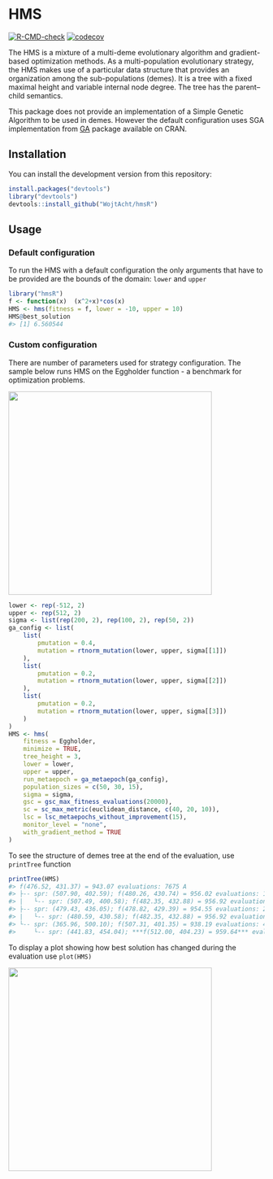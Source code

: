# HMS
<!-- badges: start -->
[![R-CMD-check](https://github.com/WojtAcht/hms/workflows/R-CMD-check/badge.svg)](https://github.com/WojtAcht/hms/actions)
[![codecov](https://codecov.io/gh/WojtAcht/hms/branch/main/graph/badge.svg)](https://codecov.io/gh/WojtAcht/hms)
<!-- badges: end -->

The HMS is a mixture of a multi-deme evolutionary algorithm and gradient-based optimization methods. As a multi-population evolutionary strategy, the HMS makes use of a particular data structure that provides an organization among the sub-populations (demes). It is a tree with a fixed maximal height and variable internal node degree. The tree has the parent–child semantics.

This package does not provide an implementation of a Simple Genetic Algorithm to be used in demes. However the default configuration uses SGA implementation from [GA](https://github.com/luca-scr/GA) package available on CRAN.


## Installation

You can install the development version from this repository:

```R
install.packages("devtools")
library("devtools")
devtools::install_github("WojtAcht/hmsR")
```

## Usage

### Default configuration

To run the HMS with a default configuration the only arguments that have to be provided are the bounds of the domain: `lower` and `upper`

```R
library("hmsR")
f <- function(x)  (x^2+x)*cos(x)
HMS <- hms(fitness = f, lower = -10, upper = 10)
HMS@best_solution
#> [1] 6.560544
```

### Custom configuration
There are number of parameters used for strategy configuration. The sample below runs HMS on the Eggholder function - a benchmark for optimization problems.


<img width="400" src="https://upload.wikimedia.org/wikipedia/commons/thumb/e/e7/Eggholder_function.pdf/page1-1200px-Eggholder_function.pdf.jpg">

```R
lower <- rep(-512, 2)
upper <- rep(512, 2)
sigma <- list(rep(200, 2), rep(100, 2), rep(50, 2))
ga_config <- list(
    list(
        pmutation = 0.4,
        mutation = rtnorm_mutation(lower, upper, sigma[[1]])
    ),
    list(
        pmutation = 0.2,
        mutation = rtnorm_mutation(lower, upper, sigma[[2]])
    ),
    list(
        pmutation = 0.2,
        mutation = rtnorm_mutation(lower, upper, sigma[[3]])
    )
)
HMS <- hms(
    fitness = Eggholder,
    minimize = TRUE,
    tree_height = 3,
    lower = lower,
    upper = upper,
    run_metaepoch = ga_metaepoch(ga_config),
    population_sizes = c(50, 30, 15),
    sigma = sigma,
    gsc = gsc_max_fitness_evaluations(20000),
    sc = sc_max_metric(euclidean_distance, c(40, 20, 10)),
    lsc = lsc_metaepochs_without_improvement(15),
    monitor_level = "none",
    with_gradient_method = TRUE
)
```


To see the structure of demes tree at the end of the evaluation, use `printTree` function

```R
printTree(HMS)
#> f(476.52, 431.37) = 943.07 evaluations: 7675 A
#> ├-- spr: (507.90, 402.59); f(480.26, 430.74) = 956.02 evaluations: 1955 A
#> |   └-- spr: (507.49, 400.58); f(482.35, 432.88) = 956.92 evaluations: 879 A
#> ├-- spr: (479.43, 436.05); f(478.82, 429.39) = 954.55 evaluations: 2341 A
#> |   └-- spr: (480.59, 430.58); f(482.35, 432.88) = 956.92 evaluations: 1075 A
#> └-- spr: (365.96, 500.10); f(507.31, 401.35) = 938.19 evaluations: 4293 A
#>     └-- spr: (441.83, 454.04); ***f(512.00, 404.23) = 959.64*** evaluations: 2000 A
```

To display a plot showing how best solution has changed during the evaluation use `plot(HMS)`


<img width="400" src="https://user-images.githubusercontent.com/24687031/143093573-f81b008b-3cd3-4cc2-af51-a3307b319f74.png">
